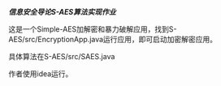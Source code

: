 _**信息安全导论S-AES算法实现作业**_

这是一个Simple-AES加解密和暴力破解应用，找到S-AES/src/EncryptionApp.java运行应用，即可启动加密解密应用。

具体算法在S-AES/src/SAES.java

作者使用idea运行。

